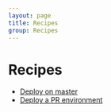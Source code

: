 ```yaml
---
layout: page
title: Recipes
group: Recipes
---
```


# Recipes

- [Deploy on master](deploy-on-master)
- [Deploy a PR environment](deploy-pr-environments)
